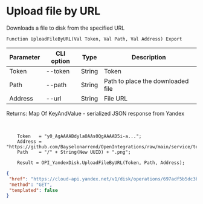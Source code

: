 ﻿---
sidebar_position: 11
---

# Upload file by URL
 Downloads a file to disk from the specified URL



`Function UploadFileByURL(Val Token, Val Path, Val Address) Export`

  | Parameter | CLI option | Type | Description |
  |-|-|-|-|
  | Token | --token | String | Token |
  | Path | --path | String | Path to place the downloaded file |
  | Address | --url | String | File URL |

  
  Returns:  Map Of KeyAndValue - serialized JSON response from Yandex

<br/>




```bsl title="Code example"
    Token   = "y0_AgAAAABdylaOAAs0QgAAAAD5i-a...";
    Address = "https://github.com/Bayselonarrend/OpenIntegrations/raw/main/service/test_data/picture.jpg";
    Path    = "/" + String(New UUID) + ".png";

    Result = OPI_YandexDisk.UploadFileByURL(Token, Path, Address);
```
 



```json title="Result"
{
 "href": "https://cloud-api.yandex.net/v1/disk/operations/697adf5b5dc3bca81887972604246238630a88ddda323bb45dfa3d6182f88cfc",
 "method": "GET",
 "templated": false
}
```
